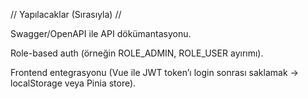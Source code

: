 // Yapılacaklar (Sırasıyla) //

Swagger/OpenAPI ile API dökümantasyonu.

Role-based auth (örneğin ROLE_ADMIN, ROLE_USER ayırımı).

Frontend entegrasyonu (Vue ile JWT token’ı login sonrası saklamak → localStorage veya Pinia store).






